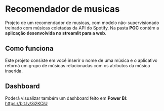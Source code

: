 # Recomendador de musicas
Projeto de um recomendador de musicas, com modelo não-supervisionado treinado com músicas coletadas da API do Spotify.
Na pasta **POC** contém a **aplicação desenvolvida no streamlit para a web**.

## Como funciona
Este projeto consiste em você inserir o nome de uma música e o aplicativo retorná um grupo de músicas relacionadas com os atributos da música inserida.

## Dashboard
Poderá visualizar também um dashboard feito em **Power BI**: https://bit.ly/3j2KCiU
